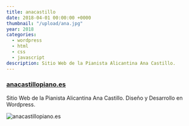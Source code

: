 ```yaml
---
title: anacastillo
date: 2018-04-01 00:00:00 +0000
thumbnail: "/upload/ana.jpg"
year: 2018
categories:
  - wordpress
  - html
  - css
  - javascript
description: Sitio Web de la Pianista Alicantina Ana Castillo.
---
```


### [anacastillopiano.es](https://anacastillopiano.es/)

Sitio Web de la Pianista Alicantina Ana Castillo.
Diseño y Desarrollo en Wordpress.

![anacastillopiano.es](/upload/ana.jpg)
